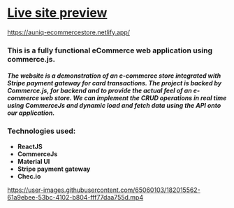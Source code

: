 
# [Live site preview](https://auniq-ecommercestore.netlify.app/ "Live site preveiw Auniq e-commerce store")

https://auniq-ecommercestore.netlify.app/

### This is a fully functional eCommerce web application using commerce.js.

#### *The website is a demonstration of an e-commerce store integrated with Stripe payment gateway for card transactions. The project is backed by Commerce.js, for backend and to provide the actual feel of an e-commerce web store. We can implement the CRUD operations in real time using CommerceJs and dynamic load and fetch data using the API onto our application.*


### Technologies used: 
- **ReactJS** 
- **CommerceJs**
- **Material UI**
- **Stripe payment gateway**
- **Chec.io**


https://user-images.githubusercontent.com/65060103/182015562-61a9ebee-53bc-4102-b804-fff77daa755d.mp4




